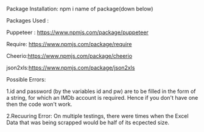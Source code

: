 

Package Installation:
npm i name of package(down below)




Packages Used : 

Puppeteer : https://www.npmjs.com/package/puppeteer

Require: https://www.npmjs.com/package/require
 
Cheerio:https://www.npmjs.com/package/cheerio

json2xls:https://www.npmjs.com/package/json2xls




Possible Errors:

1.id and password (by the variables id and pw) are to be filled in the form of a string, for which an IMDb account is required. Hence if you don't have one then the code won't work.

2.Recuuring Error: On multiple testings, there were times when the Excel Data that was being scrapped would be half of its ecpected size.

